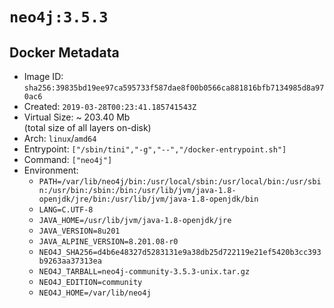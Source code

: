 # `neo4j:3.5.3`

## Docker Metadata

- Image ID: `sha256:39835bd19ee97ca595733f587dae8f00b0566ca881816bfb7134985d8a970ac6`
- Created: `2019-03-28T00:23:41.185741543Z`
- Virtual Size: ~ 203.40 Mb  
  (total size of all layers on-disk)
- Arch: `linux`/`amd64`
- Entrypoint: `["/sbin/tini","-g","--","/docker-entrypoint.sh"]`
- Command: `["neo4j"]`
- Environment:
  - `PATH=/var/lib/neo4j/bin:/usr/local/sbin:/usr/local/bin:/usr/sbin:/usr/bin:/sbin:/bin:/usr/lib/jvm/java-1.8-openjdk/jre/bin:/usr/lib/jvm/java-1.8-openjdk/bin`
  - `LANG=C.UTF-8`
  - `JAVA_HOME=/usr/lib/jvm/java-1.8-openjdk/jre`
  - `JAVA_VERSION=8u201`
  - `JAVA_ALPINE_VERSION=8.201.08-r0`
  - `NEO4J_SHA256=d4b6e48327d5283131e9a38db25d722119e21ef5420b3cc393b9263aa37313ea`
  - `NEO4J_TARBALL=neo4j-community-3.5.3-unix.tar.gz`
  - `NEO4J_EDITION=community`
  - `NEO4J_HOME=/var/lib/neo4j`
